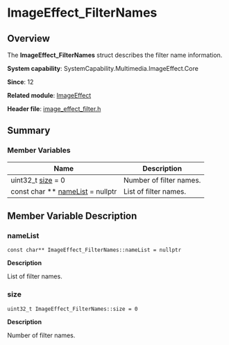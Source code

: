 # ImageEffect_FilterNames


## Overview

The **ImageEffect_FilterNames** struct describes the filter name information.

**System capability**: SystemCapability.Multimedia.ImageEffect.Core

**Since**: 12

**Related module**: [ImageEffect](_image_effect.md)

**Header file**: [image_effect_filter.h](image__effect__filter_8h.md)


## Summary


### Member Variables

| Name| Description|
| -------- | -------- |
| uint32_t [size](#size) = 0 | Number of filter names. |
| const char \*\* [nameList](#namelist) = nullptr | List of filter names. |


## Member Variable Description


### nameList

```
const char** ImageEffect_FilterNames::nameList = nullptr
```
**Description**

List of filter names.


### size

```
uint32_t ImageEffect_FilterNames::size = 0
```
**Description**

Number of filter names.
